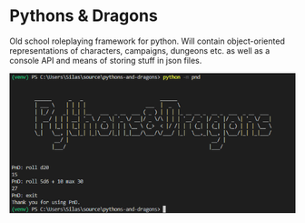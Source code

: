 # Pythons & Dragons
Old school roleplaying framework for python. Will contain object-oriented representations of characters, campaigns, dungeons etc. as well as a console API and means of storing stuff in json files.

![screenshot](./screen.png)
